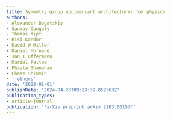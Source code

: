 ```yaml
---
title: Symmetry group equivariant architectures for physics
authors:
- Alexander Bogatskiy
- Sanmay Ganguly
- Thomas Kipf
- Risi Kondor
- David W Miller
- Daniel Murnane
- Jan T Offermann
- Mariel Pettee
- Phiala Shanahan
- Chase Shimmin
- ' others'
date: '2022-01-01'
publishDate: '2024-04-23T09:29:39.852563Z'
publication_types:
- article-journal
publication: '*arXiv preprint arXiv:2203.06153*'
---
```

